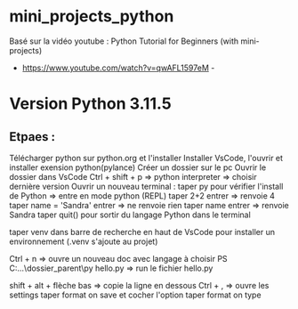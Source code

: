 # mini_projects_python

Basé sur la vidéo youtube : 
Python Tutorial for Beginners (with mini-projects) 
- https://www.youtube.com/watch?v=qwAFL1597eM -

# Version Python 3.11.5

## Etpaes : 
Télécharger python sur python.org et l'installer
Installer VsCode, l'ouvrir et installer exension python(pylance)
Créer un dossier sur le pc
Ouvrir le dossier dans VsCode
Ctrl + shift + p => python interpreter => choisir dernière version
Ouvrir un nouveau terminal :
taper py pour vérifier l'install de Python => entre en mode python (REPL)
taper 2+2 entrer => renvoie 4
taper name = 'Sandra' entrer => ne renvoie rien
taper name entrer => renvoie Sandra
taper quit() pour sortir du langage Python dans le terminal

taper venv dans barre de recherche en haut de VsCode pour installer un environnement (.venv s'ajoute au projet)

Ctrl + n => ouvre un nouveau doc avec langage à choisir
PS C:\...\dossier_parent\py hello.py => run le fichier hello.py

shift + alt + flèche bas => copie la ligne en dessous
Ctrl + , => ouvre les settings
taper format on save et cocher l'option
taper format on type
